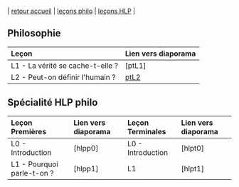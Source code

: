 | [retour accueil](https://rollauda.github.io) | [leçons philo](https://rollauda.github.io/pt2023) | [leçons HLP](https://rollauda.github.io/hlp) |

## Philosophie

| Leçon          | Lien vers diaporama | 
| :------------------- | :-------------------------- | 
| L1 - La vérité se cache-t-elle ?   |[ptL1] |
| L2 - Peut-on définir l'humain ?   | [ptL2](https://rollauda.github.io/diaporamas/diapos/pt/ptL2.html) |

## Spécialité HLP philo

| Leçon  Premières | Lien vers diaporama |  Leçon  Terminales | Lien vers diaporama | 
| :---------- | :---------------- |  :---------- | :--------------------- | 
| L0 - Introduction | [hlpp0] | L0 - Introduction  | [hlpt0] |
| L1 - Pourquoi parle-t-on ? | [hlpp1] | L1   | [hlpt1]  | 



